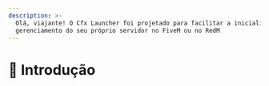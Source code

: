 ```yaml
---
description: >-
  Olá, viajante! O Cfx Launcher foi projetado para facilitar a inicialização e o
  gerenciamento do seu próprio servidor no FiveM ou no RedM
---
```


# 👋 Introdução

